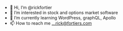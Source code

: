 - 👋 Hi, I’m @rickfortier
- 👀 I’m interested in stock and options market software
- 🌱 I’m currently learning WordPress, graphQL, Apollo
- 📫 How to reach me ...rick@fortiers.com

<!---
rickfortier/rickfortier is a ✨ special ✨ repository because its `README.md` (this file) appears on your GitHub profile.
You can click the Preview link to take a look at your changes.
--->
